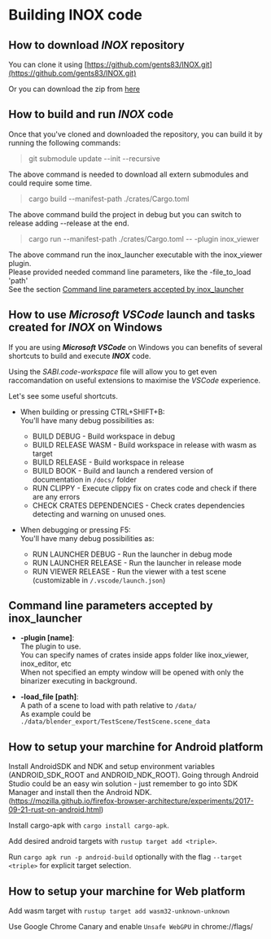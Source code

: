 # Building **INOX** code

## How to download _**INOX**_ repository

You can clone it using [https://github.com/gents83/INOX.git](https://github.com/gents83/INOX.git)

Or you can download the zip from [here](https://github.com/gents83/INOX/archive/refs/heads/master.zip)

## How to build and run _**INOX**_ code

Once that you've cloned and downloaded the repository, you can build it by running the following commands:

> git submodule update --init --recursive

The above command is needed to download all extern submodules and could require some time.

> cargo build --manifest-path ./crates/Cargo.toml

The above command build the project in debug but you can switch to release adding --release at the end.

> cargo run --manifest-path ./crates/Cargo.toml -- -plugin inox_viewer

The above command run the inox_launcher executable with the inox_viewer plugin. \
Please provided needed command line parameters, like the -file_to_load 'path' \
See the section [Command line parameters accepted by inox_launcher](#command-line-parameters-accepted-by-inox_launcher)

## How to use _**Microsoft VSCode**_ launch and tasks created for _**INOX**_ on Windows

If you are using _**Microsoft VSCode**_ on Windows you can benefits of several shortcuts to build and execute _**INOX**_ code.

Using the _SABI.code-workspace_ file will allow you to get even raccomandation on useful extensions to maximise the _VSCode_ experience.

Let's see some useful shortcuts.

- When building or pressing CTRL+SHIFT+B: \
   You'll have many debug possibilities as:
   - BUILD DEBUG - Build workspace in debug
   - BUILD RELEASE WASM - Build workspace in release with wasm as target
   - BUILD RELEASE - Build workspace in release
   - BUILD BOOK - Build and launch a rendered version of documentation in `/docs/` folder
   - RUN CLIPPY - Execute clippy fix on crates code and check if there are any errors
   - CHECK CRATES DEPENDENCIES - Check crates dependencies detecting and warning on unused ones.

- When debugging or pressing F5: \
   You'll have many debug possibilities as:
   - RUN LAUNCHER DEBUG - Run the launcher in debug mode
   - RUN LAUNCHER RELEASE - Run the launcher in release mode
   - RUN VIEWER RELEASE - Run the viewer with a test scene (customizable in `/.vscode/launch.json`)

## Command line parameters accepted by **inox_launcher**

- **-plugin [name]**: \
    The plugin to use. \
    You can specify names of crates inside apps folder like inox_viewer, inox_editor, etc \
    When not specified an empty window will be opened with only the binarizer executing in background.
    
- **-load_file [path]**: \
    A path of a scene to load with path relative to `/data/` \
    As example could be `./data/blender_export/TestScene/TestScene.scene_data`

## How to setup your marchine for Android platform

Install AndroidSDK and NDK and setup environment variables (ANDROID_SDK_ROOT and ANDROID_NDK_ROOT).
Going through Android Studio could be an easy win solution - just remember to go into SDK Manager and install then the Android NDK.   
(https://mozilla.github.io/firefox-browser-architecture/experiments/2017-09-21-rust-on-android.html)

Install cargo-apk with `cargo install cargo-apk`.

Add desired android targets with `rustup target add <triple>`.

Run `cargo apk run -p android-build` optionally with the flag `--target <triple>` for explicit target selection.

## How to setup your marchine for Web platform

Add wasm target with `rustup target add wasm32-unknown-unknown`

Use Google Chrome Canary and enable `Unsafe WebGPU` in chrome://flags/